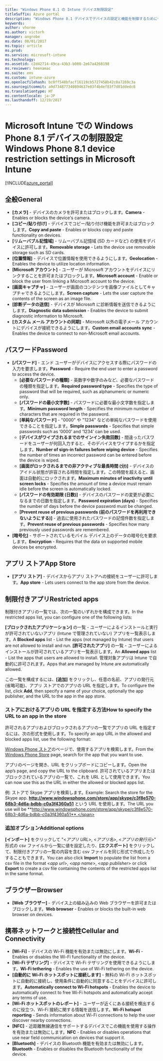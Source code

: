 ```yaml
---
title: "Windows Phone 8.1 の Intune デバイス制限設定"
titleSuffix: Azure portal
description: "Windows Phone 8.1 デバイスでデバイスの設定と機能を制御するために使用できる Intune 設定について説明します。\""
keywords: 
author: vhorne
ms.author: victorh
manager: angrobe
ms.date: 08/01/2017
ms.topic: article
ms.prod: 
ms.service: microsoft-intune
ms.technology: 
ms.assetid: c2d42714-49ca-43b3-b080-2e67a4268198
ms.reviewer: heenamac
ms.suite: ems
ms.custom: intune-azure
ms.openlocfilehash: bc0ff540bfacf16119cb5727458b42c0a7269c3a
ms.sourcegitcommit: a9d734877340894637e03f4b4ef83f7d01ddedc8
ms.translationtype: HT
ms.contentlocale: ja-JP
ms.lasthandoff: 12/19/2017
---
```

# <a name="windows-phone-81-device-restriction-settings-in-microsoft-intune"></a><span data-ttu-id="9737e-103">Microsoft Intune での Windows Phone 8.1 デバイスの制限設定</span><span class="sxs-lookup"><span data-stu-id="9737e-103">Windows Phone 8.1 device restriction settings in Microsoft Intune</span></span>

[!INCLUDE[azure_portal](./includes/azure_portal.md)]

## <a name="general"></a><span data-ttu-id="9737e-104">全般</span><span class="sxs-lookup"><span data-stu-id="9737e-104">General</span></span>

-   <span data-ttu-id="9737e-105">**[カメラ]** - デバイスのカメラを許可またはブロックします。</span><span class="sxs-lookup"><span data-stu-id="9737e-105">**Camera** - Enables or blocks the device's camera.</span></span>
-   <span data-ttu-id="9737e-106">**[コピー/貼り付け]** - デバイスでコピー/貼り付け機能を許可またはブロックします。</span><span class="sxs-lookup"><span data-stu-id="9737e-106">**Copy and paste** - Enables or blocks copy and paste functionality on devices.</span></span>
-   <span data-ttu-id="9737e-107">**[リムーバブル記憶域]** - リムーバブル記憶域 (SD カードなど) の使用をデバイスに許可します。</span><span class="sxs-lookup"><span data-stu-id="9737e-107">**Removable storage** - Lets the device use removable storage such as SD cards.</span></span>
-   <span data-ttu-id="9737e-108">**[位置情報]** - デバイスで位置情報を使用できるようにします。</span><span class="sxs-lookup"><span data-stu-id="9737e-108">**Geolocation** - Enables the device to utilize location information.</span></span>
-   <span data-ttu-id="9737e-109">**[Microsoft アカウント]** - ユーザーが Microsoft アカウントをデバイスにリンクすることを許可またはブロックします。</span><span class="sxs-lookup"><span data-stu-id="9737e-109">**Microsoft account** - Enable or block the user from linking a Microsoft account to the device.</span></span>
-   <span data-ttu-id="9737e-110">**[画面キャプチャ]** - ユーザーが画面のコンテンツを画像ファイルとしてキャプチャできるようにします。</span><span class="sxs-lookup"><span data-stu-id="9737e-110">**Screen capture** - Lets the user capture the contents of the screen as an image file.</span></span>
-   <span data-ttu-id="9737e-111">**[診断データの送信]** - デバイスが Microsoft に診断情報を送信できるようにします。</span><span class="sxs-lookup"><span data-stu-id="9737e-111">**Diagnostic data submission** - Enables the device to submit diagnostic information to Microsoft.</span></span>
-   <span data-ttu-id="9737e-112">**[カスタム メール アカウントの同期]** - Microsoft 以外の電子メール アカウントにデバイスが接続できるようにします。</span><span class="sxs-lookup"><span data-stu-id="9737e-112">**Custom email accounts sync** - Enables the device to connect to non-Microsoft email accounts.</span></span>

## <a name="password"></a><span data-ttu-id="9737e-113">パスワード</span><span class="sxs-lookup"><span data-stu-id="9737e-113">Password</span></span>

-   <span data-ttu-id="9737e-114">**[パスワード]** - エンド ユーザーがデバイスにアクセスする際にパスワードの入力を要求します。</span><span class="sxs-lookup"><span data-stu-id="9737e-114">**Password** - Require the end user to enter a password to access the device.</span></span>
    -   <span data-ttu-id="9737e-115">**[必要なパスワードの種類]** - 英数字や数字のみなど、必要なパスワードの種類を指定します。</span><span class="sxs-lookup"><span data-stu-id="9737e-115">**Required password type** - Specifies the type of password that will be required, such as alphanumeric or numeric only.</span></span>
    -   <span data-ttu-id="9737e-116">**[パスワードの最小文字数]** - パスワードに必要な最小文字数を指定します。</span><span class="sxs-lookup"><span data-stu-id="9737e-116">**Minimum password length** - Specifies the minimum number of characters that are required in the password.</span></span>
    -   <span data-ttu-id="9737e-117">**[単純なパスワード]** - "0000" や "1234" などの単純なパスワードを使用できることを指定します。</span><span class="sxs-lookup"><span data-stu-id="9737e-117">**Simple passwords** - Specifies that simple passwords such as ‘0000’ and ‘1234’ can be used.</span></span>
    -   <span data-ttu-id="9737e-118">**[デバイスがワイプされるまでのサインイン失敗回数]** - 間違ったパスワードをユーザーが何回入力すると、そのデバイスをワイプするかを指定します。</span><span class="sxs-lookup"><span data-stu-id="9737e-118">**Number of sign-in failures before wiping device** - Specifies the number of times an incorrect password can be entered before the device is wiped.</span></span>
    -   <span data-ttu-id="9737e-119">**[画面がロックされるまでの非アクティブな最長時間 (分)]** - デバイスのアイドル状態が許容される時間を指定します。この時間を超えると、画面は自動的にロックされます。</span><span class="sxs-lookup"><span data-stu-id="9737e-119">**Maximum minutes of inactivity until screen locks** - Specifies the amount of time a device must remain idle before the screen is automatically locked.</span></span>
    -   <span data-ttu-id="9737e-120">**[パスワードの有効期限 (日数)]** - デバイスのパスワードの変更が必要になるまでの日数を指定します。</span><span class="sxs-lookup"><span data-stu-id="9737e-120">**Password expiration (days)** - Specifies the number of days before the device password must be changed.</span></span>
    -   <span data-ttu-id="9737e-121">**[Prevent reuse of previous passwords (前のパスワードを再利用できないようにする)]** - 過去に使用されたパスワードの記憶件数を指定します。</span><span class="sxs-lookup"><span data-stu-id="9737e-121">**Prevent reuse of previous passwords** - Specifies how many previously used passwords are remembered.</span></span>
-   <span data-ttu-id="9737e-122">**[暗号化]** - サポートされているモバイル デバイス上のデータの暗号化を要求します。</span><span class="sxs-lookup"><span data-stu-id="9737e-122">**Encryption** - Requires that the data on supported mobile devices be encrypted.</span></span>

## <a name="app-store"></a><span data-ttu-id="9737e-123">アプリ ストア</span><span class="sxs-lookup"><span data-stu-id="9737e-123">App Store</span></span>

-   <span data-ttu-id="9737e-124">**[アプリ ストア]** - デバイスからアプリ ストアへの接続をユーザーに許可します。</span><span class="sxs-lookup"><span data-stu-id="9737e-124">**App store** - Lets users connect to the app store from the device.</span></span>

## <a name="restricted-apps"></a><span data-ttu-id="9737e-125">制限付きアプリ</span><span class="sxs-lookup"><span data-stu-id="9737e-125">Restricted apps</span></span>

<span data-ttu-id="9737e-126">制限付きアプリの一覧では、次の一覧のいずれかを構成できます。</span><span class="sxs-lookup"><span data-stu-id="9737e-126">In the restricted apps list, you can configure one of the following lists:</span></span>

<span data-ttu-id="9737e-127">**[ブロックされたアプリケーション]** の一覧 - ユーザーによるインストールと実行が許可されていないアプリ (Intune で管理されていない) アプリを一覧表示します。</span><span class="sxs-lookup"><span data-stu-id="9737e-127">A **Blocked apps** list - List the apps (not managed by Intune) that users are not allowed to install and run.</span></span>
<span data-ttu-id="9737e-128">**[許可されたアプリ]** の一覧 - ユーザーによるインストールが許可されているアプリを一覧表示します。</span><span class="sxs-lookup"><span data-stu-id="9737e-128">An **Allowed apps** list - List the apps that users are allowed to install.</span></span> <span data-ttu-id="9737e-129">管理対象アプリは Intune で自動的に許可されます。</span><span class="sxs-lookup"><span data-stu-id="9737e-129">Apps that are managed by Intune are automatically allowed.</span></span>

<span data-ttu-id="9737e-130">この一覧を構成するには、**[追加]** をクリックし、任意の名前、アプリの発行元 (省略可能)、アプリ ストアでのアプリの URL を指定します。</span><span class="sxs-lookup"><span data-stu-id="9737e-130">To configure the list, click **Add**, then specify a name of your choice, optionally the app publisher, and the URL to the app in the app store.</span></span>

### <a name="how-to-specify-the-url-to-an-app-in-the-store"></a><span data-ttu-id="9737e-131">ストアにおけるアプリの URL を指定する方法</span><span class="sxs-lookup"><span data-stu-id="9737e-131">How to specify the URL to an app in the store</span></span>

<span data-ttu-id="9737e-132">許可されるアプリおよびブロックされるアプリの一覧でアプリの URL を指定するには、次の形式を使用します。</span><span class="sxs-lookup"><span data-stu-id="9737e-132">To specify an app URL in the allowed and blocked apps list, use the following format:</span></span>

<span data-ttu-id="9737e-133">[Windows Phone ストア](https://www.microsoft.com/store/apps/windows-phone)のページで、使用するアプリを検索します。</span><span class="sxs-lookup"><span data-stu-id="9737e-133">From the [Windows Phone Store](https://www.microsoft.com/store/apps/windows-phone) page, search for the app that you want to use.</span></span>

<span data-ttu-id="9737e-134">アプリのページを開き、URL をクリップボードにコピーします。</span><span class="sxs-lookup"><span data-stu-id="9737e-134">Open the app’s page, and copy the URL to the clipboard.</span></span> <span data-ttu-id="9737e-135">許可されているアプリまたはブロックされているアプリの一覧で、これを URL として使用できます。</span><span class="sxs-lookup"><span data-stu-id="9737e-135">You can now use this as the URL in either the allowed or blocked apps list.</span></span>

<span data-ttu-id="9737e-136">例: ストアで Skype アプリを検索します。</span><span class="sxs-lookup"><span data-stu-id="9737e-136">Example: Search the store for the Skype app.</span></span> <span data-ttu-id="9737e-137">**http://www.windowsphone.com/store/app/skype/c3f8e570-68b3-4d6a-bdbb-c0a3f4360a51** という URL を使用します。</span><span class="sxs-lookup"><span data-stu-id="9737e-137">The URL you use will be **http://www.windowsphone.com/store/app/skype/c3f8e570-68b3-4d6a-bdbb-c0a3f4360a51**.</span></span>



### <a name="additional-options"></a><span data-ttu-id="9737e-138">追加オプション</span><span class="sxs-lookup"><span data-stu-id="9737e-138">Additional options</span></span>

<span data-ttu-id="9737e-139">**[インポート]** をクリックして "<*アプリ URL*>, <*アプリ名*>, <*アプリの発行元*>" 形式の csv ファイルから一覧に値を設定したり、**[エクスポート]** をクリックして、制限付きアプリの一覧の内容を含む csv ファイルを同じ形式で作成したりすることもできます。</span><span class="sxs-lookup"><span data-stu-id="9737e-139">You can also click **Import** to populate the list from a csv file in the format <*app url*>, <*app name*>, <*app publisher*> or click **Export** to create a csv file containing the contents of the restricted apps list in the same format.</span></span>


## <a name="browser"></a><span data-ttu-id="9737e-140">ブラウザー</span><span class="sxs-lookup"><span data-stu-id="9737e-140">Browser</span></span>

-   <span data-ttu-id="9737e-141">**[Web ブラウザー]** - デバイス上の組み込みの Web ブラウザーを許可またはブロックします。</span><span class="sxs-lookup"><span data-stu-id="9737e-141">**Web browser** - Enables or blocks the built-in web browser on devices.</span></span>

## <a name="cellular-and-connectivity"></a><span data-ttu-id="9737e-142">携帯ネットワークと接続性</span><span class="sxs-lookup"><span data-stu-id="9737e-142">Cellular and Connectivity</span></span>

-   <span data-ttu-id="9737e-143">**[Wi-Fi]** - デバイスの Wi-Fi 機能を有効または無効にします。</span><span class="sxs-lookup"><span data-stu-id="9737e-143">**Wi-Fi** - Enables or disables the Wi-Fi functionality of the device.</span></span>
-   <span data-ttu-id="9737e-144">**[Wi-Fi テザリング]** - デバイスで Wi-Fi テザリングを使用できるようにします。</span><span class="sxs-lookup"><span data-stu-id="9737e-144">**Wi-Fi tethering** - Enables the use of Wi-Fi tethering on the device.</span></span>
-   <span data-ttu-id="9737e-145">**[自動的に Wi-Fi ホットスポットに接続します]** - 無料の Wi-Fi ホットスポットに自動的に接続し、使用条件に自動的に同意することをデバイスに許可します。</span><span class="sxs-lookup"><span data-stu-id="9737e-145">**Automatically connect to Wi-Fi hotspots** - Enables the device to automatically connect to free Wi-Fi hotspots and automatically accept any terms of use.</span></span>
-   <span data-ttu-id="9737e-146">**[Wi-Fi ホットスポットのレポート]** - ユーザーが近くにある接続を検出するのに役立つ、Wi-Fi 接続に関する情報を送信します。</span><span class="sxs-lookup"><span data-stu-id="9737e-146">**Wi-Fi hotspot reporting** - Sends information about Wi-Fi connections to help the user discover nearby connections.</span></span>
-   <span data-ttu-id="9737e-147">**[NFC]** - 近距離無線通信をサポートするデバイスでこの機能を使用する操作を有効または無効にします。</span><span class="sxs-lookup"><span data-stu-id="9737e-147">**NFC** - Enables or disables operations that use near field communication on devices that support it.</span></span>
-   <span data-ttu-id="9737e-148">**[Bluetooth]** - デバイスの Bluetooth 機能を有効または無効にします。</span><span class="sxs-lookup"><span data-stu-id="9737e-148">**Bluetooth** - Enables or disables the Bluetooth functionality of the device.</span></span>
